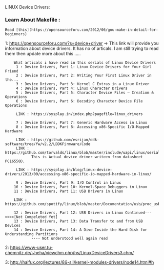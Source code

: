 LINUX Device Drivers:
### Learn About Makefile :
    Read [this](https://opensourceforu.com/2012/06/gnu-make-in-detail-for-beginners)
    
    
   
    
 1: https://opensourceforu.com/?s=device+driver
    -> This link will provide you information about device drivers. It has no of articals.
        I am still trying to read them then update more about this .....
        
        What articals i have read in this serials of Linux Device Drivers
         1 : Device Drivers, Part 1: Linux Device Drivers for Your Girl Friend
         2 : Device Drivers, Part 2: Writing Your First Linux Driver in the...
         3 : Device Drivers, Part 3: Kernel C Extras in a Linux Driver
         4 : Device Drivers, Part 4: Linux Character Drivers
         5 : Device Drivers, Part 5: Character Device Files — Creation & Operations
         6 : Device Drivers, Part 6: Decoding Character Device File Operations
         
         LINK : https://sysplay.in/index.php?pagefile=linux_drivers
         
         7 : Device Drivers, Part 7: Generic Hardware Access in Linux
         8 : Device Drivers, Part 8: Accessing x86-Specific I/O-Mapped Hardware
         
         LINK : https://github.com/esrijan/ddk-software/tree/fw/v2.2/LDDKFirmware/Code
         LINK : https://github.com/torvalds/linux/blob/master/include/uapi/linux/serial_reg.h
                This is Actual device driver writeen from datasheet PC16550D.
                
         LINK : https://sysplay.in/blog/linux-device-drivers/2013/09/accessing-x86-specific-io-mapped-hardware-in-linux/
         
         9 : Device Drivers, Part 9: I/O Control in Linux
        10 : Device Drivers, Part 10: Kernel-Space Debuggers in Linux
        11 : Device Drivers, Part 11: USB Drivers in Linux
        
        LINK : https://github.com/spotify/linux/blob/master/Documentation/usb/proc_usb_info.txt
        
        12 : Device Drivers, Part 12: USB Drivers in Linux Continued--->>>>[Not Compeleted Yet]
        13 : Device Drivers, Part 13: Data Transfer to and from USB Devices
        14 : Device Drivers, Part 14: A Dive Inside the Hard Disk for Understanding Partitions
                ---- Not understood well again read
        




        
 2: https://www-user.tu-chemnitz.de/~heha/viewchm.php/hs/LinuxDeviceDrivers3.chm/
 
 3: http://haifux.org/lectures/86-sil/kernel-modules-drivers/node14.html#h
